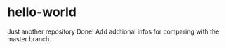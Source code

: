# hello-world
Just another repository
Done!
Add addtional infos for comparing with the master branch.
